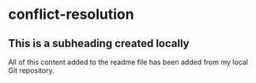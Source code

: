 # conflict-resolution
## This is a subheading created locally

  All of this content added to the readme file has been added from my local Git repository.
